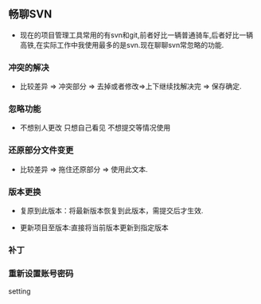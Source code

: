 ## 畅聊SVN
- 现在的项目管理工具常用的有svn和git,前者好比一辆普通骑车,后者好比一辆高铁,在实际工作中我使用最多的是svn.现在聊聊svn常忽略的功能.

### 冲突的解决
- 比较差异 => 冲突部分 => 去掉或者修改=>上下继续找解决完 => 保存确定.

### 忽略功能
- 不想别人更改 只想自己看见 不想提交等情况使用


### 还原部分文件变更
- 比较差异 => 拖住还原部分 => 使用此文本.

### 版本更换

- 复原到此版本：将最新版本恢复到此版本，需提交后才生效.

- 更新项目至版本:直接将当前版本更新到指定版本

### 补丁

### 重新设置账号密码
setting
###
